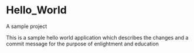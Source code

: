 # Hello_World
A sample project

This is a sample hello world application which describes the changes and a commit message for the purpose of enlightment and education

